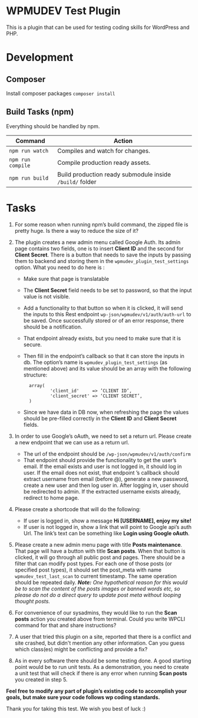 # WPMUDEV Test Plugin #

This is a plugin that can be used for testing coding skills for WordPress and PHP.

# Development

## Composer
Install composer packages
`composer install`

## Build Tasks (npm)
Everything should be handled by npm.

| Command              | Action                                                 |
|----------------------|--------------------------------------------------------|
| `npm run watch`      | Compiles and watch for changes.                        |
| `npm run compile`    | Compile production ready assets.                       |
| `npm run build`  | Build production ready submodule inside `/build/` folder |


# Tasks

1. For some reason when running npm’s build command, the zipped file is pretty huge. Is there a way to reduce the size of it?


2. The plugin creates a new admin menu called Google Auth. Its admin page contains two fields, one is to insert **Client ID** and the second for **Client Secret**. There is a button that needs to save the inputs by passing them to backend and storing them in the `wpmudev_plugin_test_settings` option. What you need to do here is :

   - Make sure that page is translatable
   
   - The **Client Secret** field needs to be set to password, so that the input value is not visible.
   
   - Add a functionality to that button so when it is clicked, it will send the inputs to this Rest endpoint `wp-json/wpmudev/v1/auth/auth-url` to be saved. Once successfully stored or of an error response, there should be a notification.
   
   - That endpoint already exists, but you need to make sure that it is secure.
   
   - Then fill in the endpoint’s callback so that it can store the inputs in db. The option’s name is `wpmudev_plugin_test_settings` (as mentioned above) and its value should be an array with the following structure:

           array(
                   'client_id'     => ’CLIENT ID’,
                   'client_secret' => ‘CLIENT SECRET’,
           )

	- Since we have data in DB now, when refreshing the page the values should be pre-filled correctly in the **Client ID** and **Client Secret** fields.

3. In order to use Google’s oAuth, we need to set a return url. Please create a new endpoint that we can use as a return url.
   - The url of the endpoint should be `/wp-json/wpmudev/v1/auth/confirm`
   - That endpoint should provide the functionality to get the user’s email. If the email exists and user is not logged in, it should log in user. If the email does not exist, that endpoint ’s callback should extract username from email (before @), generate a new password, create a new user and then log user in. After logging in, user should be redirected to admin. If the extracted username exists already, redirect to home page.


4. Please create a shortcode that will do the following:
   - If user is logged in, show a message **Hi [USERNAME], enjoy my site!**
   - If user is not logged in, show a link that will point to Google api’s auth Url. The link’s text can be something like **Login using Google oAuth**.


5. Please create a new admin menu page with title **Posts maintenance**. That page will have a button with title **Scan posts**. When that button is clicked, it will go through all public post and pages. There should be a filter that can modify post types. For each one of those posts (or specified post types), it should set the post_meta with name `wpmudev_test_last_scan` to current timestamp. The same operation should be repeated daily.
***Note:***
*One hypothetical reason for this would be to scan the content of the posts images or banned words etc, so please do not do a direct query to update post meta without looping thought posts.*


6. For convenience of our sysadmins, they would like to run the **Scan posts** action you created above from terminal. Could you write WPCLI command for that and share instructions?


7. A user that tried this plugin on a site, reported that there is a conflict and site crashed, but didn't mention any other information. Can you guess which class(es) might be conflicting and provide a fix?


8. As in every software there should be some testing done. A good starting point would be to run unit tests. As a demonstration, you need to create a unit test that will check if there is any error when running **Scan posts** you created in step 5.


**Feel free to modify any part of plugin’s existing code to accomplish your goals, but make sure your code follows wp coding standards.**

Thank you for taking this test. We wish you best of luck :)
